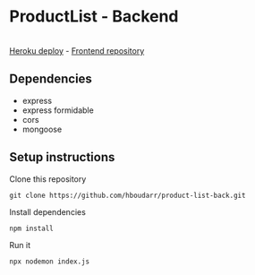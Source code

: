 # ProductList - Backend

<br/>
<a href="https://product-list-back.herokuapp.com/">Heroku deploy</a> - <a href="https://github.com/hboudarr/product-list-front.git">Frontend repository</a> 
</div>


## Dependencies

- express
- express formidable
- cors
- mongoose


## Setup instructions

Clone this repository 

```
git clone https://github.com/hboudarr/product-list-back.git 
```

Install dependencies

```
npm install
```

Run it

```
npx nodemon index.js
```
